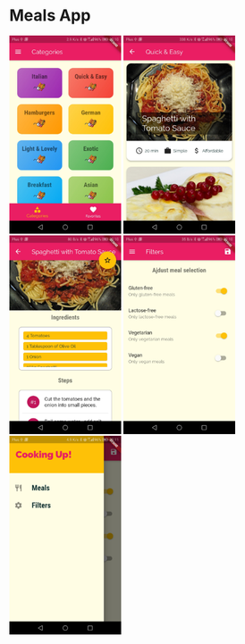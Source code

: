 # Meals App

<img src="docs/1.jpg" alt="drawing" width="200"/>
<img src="docs/2.jpg" alt="drawing" width="200"/>
<img src="docs/3.jpg" alt="drawing" width="200"/>
<img src="docs/4.jpg" alt="drawing" width="200"/>
<img src="docs/5.jpg" alt="drawing" width="200"/>